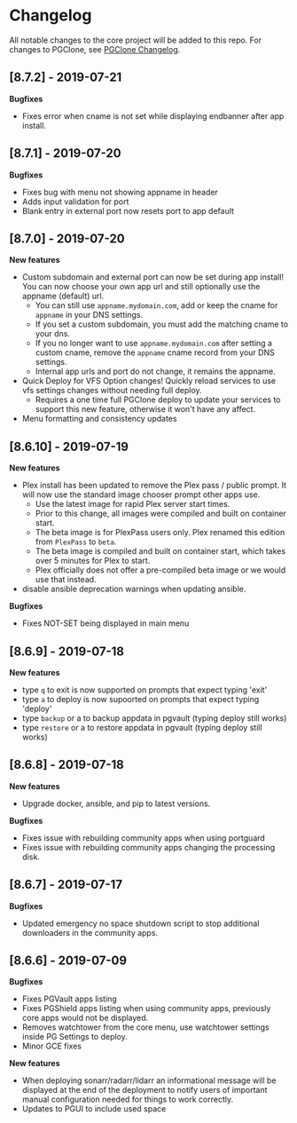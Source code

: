 # Changelog

All notable changes to the core project will be added to this repo. For changes to PGClone, see [PGClone Changelog](https://github.com/PGBlitz/PGClone/blob/v8.6/CHANGELOG.md).

## [8.7.2] - 2019-07-21

**Bugfixes**

- Fixes error when cname is not set while displaying endbanner after app install.

## [8.7.1] - 2019-07-20

**Bugfixes**

- Fixes bug with menu not showing appname in header 
- Adds input validation for port
- Blank entry in external port now resets port to app default

## [8.7.0] - 2019-07-20

**New features**

- Custom subdomain and external port can now be set during app install! You can now choose your own app url and still optionally use the appname (default) url.
  - You can still use `appname.mydomain.com`, add or keep the cname for `appname` in your DNS settings.
  - If you set a custom subdomain, you must add the matching cname to your dns.
  - If you no longer want to use `appname.mydomain.com` after setting a custom cname, remove the `appname` cname record from your DNS settings.
  - Internal app urls and port do not change, it remains the appname.
- Quick Deploy for VFS Option changes! Quickly reload services to use vfs settings changes without needing full deploy.
  - Requires a one time full PGClone deploy to update your services to support this new feature, otherwise it won't have any affect.
- Menu formatting and consistency updates

## [8.6.10] - 2019-07-19

**New features**

- Plex install has been updated to remove the Plex pass / public prompt. It will now use the standard image chooser prompt other apps use.
  - Use the latest image for rapid Plex server start times.
  - Prior to this change, all images were compiled and built on container start.
  - The beta image is for PlexPass users only. Plex renamed this edition from `PlexPass` to `beta`.
  - The beta image is compiled and built on container start, which takes over 5 minutes for Plex to start.
  - Plex officially does not offer a pre-compiled beta image or we would use that instead.
- disable ansible deprecation warnings when updating ansible.

**Bugfixes**

- Fixes NOT-SET being displayed in main menu

## [8.6.9] - 2019-07-18

**New features**

- type `q` to exit is now supported on prompts that expect typing 'exit'
- type `a` to deploy is now supoorted on prompts that expect typing 'deploy'
- type `backup` or a to backup appdata in pgvault (typing deploy still works)
- type `restore` or a to restore appdata in pgvault (typing deploy still works)

## [8.6.8] - 2019-07-18

**New features**

- Upgrade docker, ansible, and pip to latest versions.

**Bugfixes**

- Fixes issue with rebuilding community apps when using portguard
- Fixes issue with rebuilding community apps changing the processing disk.

## [8.6.7] - 2019-07-17

**Bugfixes**

- Updated emergency no space shutdown script to stop additional downloaders in the community apps.

## [8.6.6] - 2019-07-09

**Bugfixes**

- Fixes PGVault apps listing
- Fixes PGShield apps listing when using community apps, previously core apps would not be displayed.
- Removes watchtower from the core menu, use watchtower settings inside PG Settings to deploy.
- Minor GCE fixes

**New features**

- When deploying sonarr/radarr/lidarr an informational message will be displayed at the end of the deployment to notify users of important manual configuration needed for things to work correctly.
- Updates to PGUI to include used space
